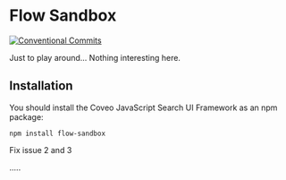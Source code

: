 # Flow Sandbox

[![Conventional Commits](https://img.shields.io/badge/Conventional%20Commits-1.0.0-yellow.svg)](https://conventionalcommits.org)

Just to play around... Nothing interesting here.

## Installation

You should install the Coveo JavaScript Search UI Framework as an npm package:

    npm install flow-sandbox

Fix issue 2 and 3

.....